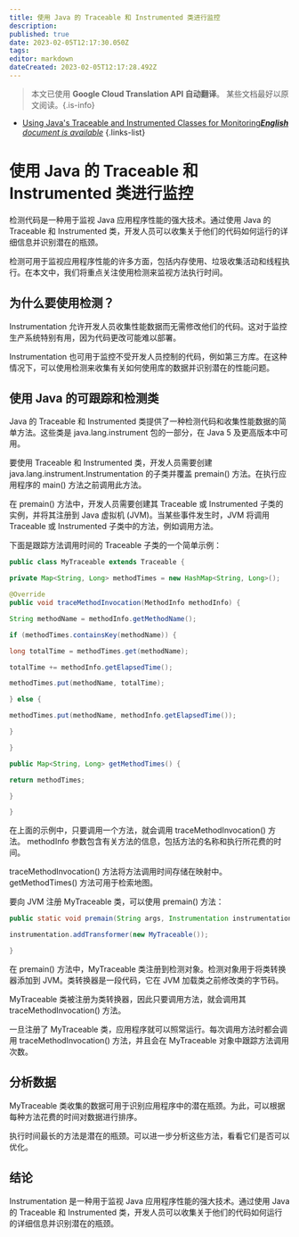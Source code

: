 ```yaml
---
title: 使用 Java 的 Traceable 和 Instrumented 类进行监控
description: 
published: true
date: 2023-02-05T12:17:30.050Z
tags: 
editor: markdown
dateCreated: 2023-02-05T12:17:28.492Z
---
```


> 本文已使用 **Google Cloud Translation API 自动翻译**。
某些文档最好以原文阅读。{.is-info}



- [Using Java's Traceable and Instrumented Classes for Monitoring***English** document is available*](/en/Knowledge-base/Java/using-java-s-traceable-and-instrumented-classes-for-monitoring)
{.links-list}


# 使用 Java 的 Traceable 和 Instrumented 类进行监控

检测代码是一种用于监视 Java 应用程序性能的强大技术。通过使用 Java 的 Traceable 和 Instrumented 类，开发人员可以收集关于他们的代码如何运行的详细信息并识别潜在的瓶颈。

检测可用于监视应用程序性能的许多方面，包括内存使用、垃圾收集活动和线程执行。在本文中，我们将重点关注使用检测来监视方法执行时间。

## 为什么要使用检测？

Instrumentation 允许开发人员收集性能数据而无需修改他们的代码。这对于监控生产系统特别有用，因为代码更改可能难以部署。

Instrumentation 也可用于监控不受开发人员控制的代码，例如第三方库。在这种情况下，可以使用检测来收集有关如何使用库的数据并识别潜在的性能问题。

## 使用 Java 的可跟踪和检测类

Java 的 Traceable 和 Instrumented 类提供了一种检测代码和收集性能数据的简单方法。这些类是 java.lang.instrument 包的一部分，在 Java 5 及更高版本中可用。

要使用 Traceable 和 Instrumented 类，开发人员需要创建 java.lang.instrument.Instrumentation 的子类并覆盖 premain() 方法。在执行应用程序的 main() 方法之前调用此方法。

在 premain() 方法中，开发人员需要创建其 Traceable 或 Instrumented 子类的实例，并将其注册到 Java 虚拟机 (JVM)。当某些事件发生时，JVM 将调用 Traceable 或 Instrumented 子类中的方法，例如调用方法。

下面是跟踪方法调用时间的 Traceable 子类的一个简单示例：

```java
public class MyTraceable extends Traceable {

private Map<String, Long> methodTimes = new HashMap<String, Long>();

@Override
public void traceMethodInvocation(MethodInfo methodInfo) {

String methodName = methodInfo.getMethodName();

if (methodTimes.containsKey(methodName)) {

long totalTime = methodTimes.get(methodName);

totalTime += methodInfo.getElapsedTime();

methodTimes.put(methodName, totalTime);

} else {

methodTimes.put(methodName, methodInfo.getElapsedTime());

}

}

public Map<String, Long> getMethodTimes() {

return methodTimes;

}

}
```

在上面的示例中，只要调用一个方法，就会调用 traceMethodInvocation() 方法。 methodInfo 参数包含有关方法的信息，包括方法的名称和执行所花费的时间。

traceMethodInvocation() 方法将方法调用时间存储在映射中。 getMethodTimes() 方法可用于检索地图。

要向 JVM 注册 MyTraceable 类，可以使用 premain() 方法：

```java
public static void premain(String args, Instrumentation instrumentation) {

instrumentation.addTransformer(new MyTraceable());

}
```

在 premain() 方法中，MyTraceable 类注册到检测对象。检测对象用于将类转换器添加到 JVM。类转换器是一段代码，它在 JVM 加载类之前修改类的字节码。

MyTraceable 类被注册为类转换器，因此只要调用方法，就会调用其 traceMethodInvocation() 方法。

一旦注册了 MyTraceable 类，应用程序就可以照常运行。每次调用方法时都会调用 traceMethodInvocation() 方法，并且会在 MyTraceable 对象中跟踪方法调用次数。

## 分析数据

MyTraceable 类收集的数据可用于识别应用程序中的潜在瓶颈。为此，可以根据每种方法花费的时间对数据进行排序。

执行时间最长的方法是潜在的瓶颈。可以进一步分析这些方法，看看它们是否可以优化。

## 结论

Instrumentation 是一种用于监视 Java 应用程序性能的强大技术。通过使用 Java 的 Traceable 和 Instrumented 类，开发人员可以收集关于他们的代码如何运行的详细信息并识别潜在的瓶颈。